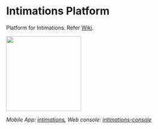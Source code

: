 # Intimations Platform
Platform for Intimations. Refer [Wiki](https://github.com/codingkapoor/intimations-platform/wiki).

<p align="left">
  <img width="200" height="200" src="https://github.com/codingkapoor/intimations-platform/blob/master/logo.png">
</p>


*Mobile App: [intimations](https://github.com/codingkapoor/intimations), Web console: [intimations-console](https://github.com/codingkapoor/intimations-console)*
